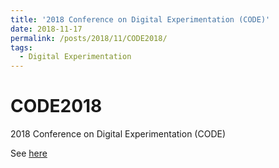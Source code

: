 ```yaml
---
title: '2018 Conference on Digital Experimentation (CODE)'
date: 2018-11-17
permalink: /posts/2018/11/CODE2018/
tags:
  - Digital Experimentation
---
```


# CODE2018
2018 Conference on Digital Experimentation (CODE)


See [here](https://github.com/sanazbahargam/CODE2018)

<!-- 
## Exposure to Opposing Views can Increase Political Polarization on Social Media
There is this concern that social networks exacerbate the political polarization due to network homophily effect (users tend to make ties with other similar users). The main goal of this research was to study whether exposure to opposing views decreases the political polarization. In addition, the authors studied whether exposure to opposing views can create backfire effects that exacerbate political polarization. Finally, they also tested the hypothesis that backfire effects will be more likely to occur among conservatives than liberals.

 In order to answer all of the aforementioned hypothesis, they conducted experiments on Twitter; they asked self-identified republican and self-identified democrat users on Twitter who visit Twitter at least three times each week to complete a 10-min survey. These surveys measure the key outcome variable: change in political ideology during the study. They also collected data on users’ political attitudes, use of social media and conventional media sources, and a range of demographic indicators. Then they asked republican users to follow some bots in exchange of money. These bots retweeted democrats’ tweet. They also selected self-identified democrats and asked them to follow bots retweeting republicans’ tweet in exchange of money.  
At the end of the study (two months later) they ask the users to complete the survey in order to determine whether the users’ political views have changed. The results suggest that the views of both democrat and republicans users not only didn’t change but also the conservatives become more conservative and liberal become more liberal (backfire effect),. This backfire effect is stronger among republicans compared to democrats.

Pitfall: I remember I read a paper last year (probably in psychology) that when people discuss a topic, if one of them has expressed his opinion at the beginning, they are significantly less likely to change their opinion after the discussion/debate. Something that was missing from this research was that if there is any opinion change on the topics that the person has not tweeted about before the treatment. Also, another pitfall of this research was the fact that the bot retweeted the politicians’ tweets. I think most of the tweets by them are opinion based and not factual and they attack the opposite party most of the time. It worth building a bot that only retweets the tweets which contain facts and not attacking the opposite politician.

## Does Government Surveillance Give Twitter the Chills?
The main goal of this research was to understand if the Snowden revelation in 2013 changed user behavior in online social networks (Twitter). In order to study that, the authors obtained the tweets containing one of the 414 words that are subject to monitoring by Government authorities and are considered to be sensitive. In particular, they study if users’ propensity to post Tweets containing monitored words experienced a significant decrease, after the revelations as compared to non-monitored words. Since the control group should be the tweets containing no monitored words, the authors decided to use tweets containing one of 434 food-related words. The studied showed that the number of tweets contacting the monitored words has decreased after the Snowden revelation compared to before. They also studied the difference in difference (DiD) to find out heterogeneity across keywords, locations, and time. In order to study the DiD, the authors developed a new statistical machine learning method based on subset scanning. This method is able to detect the subpopulation of data that shows the most significant treatment effects in the context of a spatio-temporal difference-in-difference. Finally, they result shows that user are .8% less likely to use monitored words and this effect is much stronger tin US and specially in US states that were showing a democratic majority during the 2012 election. 

## Computer Algorithms prefer headless women
The main goal is this research was to study whether ads algorithm show any discriminatory biases in targeting. In order to that, the authors ran an ad campaign experiments on Snapchat and the experiment include four treatment groups with 4 different photos of t-shirts to be shown to high school students. The photos differed by the message written on the back of person’s t-shirt and whether or not the head of the person was included. The photos are shown below:

The study shows that on average, the ads having the male photos (both headless and with head) are more likely to be shown and specifically the photo with the female head was significantly less likely to be shown to the users compared to all other photos. 


# Experimentation and variations and p-hacking:

## Is Time Our Friend or Enemy? The Impact of Timing on Online Experimentation 
The main goal of this research is to study whether experimental results can be affected by when the data collection is conducted when doing experiments on MTurk environment. More specifically, they studied the effect of timing in multiple dimensions, both hourly and monthly and to see whether results differ in different times. In order to achieve that, the authors ran multiple important economic and cognitive experiments on MTurk on different times of the day (in four different time slots 2-3am, 8-9am, 2-3pm, 5-6pm) in April and May and investigated the hourly variation. Months after, they replicated the exact same experiments on MTurk (in August). They found out very small differences of experimental results obtained at different times of a day. On the other hand, the results suggest that there are significant monthly variations in results and behavior , for example, on worker’s risk preferences and degree of extraversion. The results suggest that in order to obtain confidence on the results, the experiments should be done during different time of year.

## On the detection of p-hacking in experimental meta-analysis: A non-parametric procedure for analyzing discontinuities in empirical density functions
This research studies one the p-hacking methods in A/B testing, continuous monitoring in which the experimenters continuously monitor the result of experiments and either stop the experiment after it shows no statistically significant results or continue the experiment until there is a statistically significant results with a p-value less than 0.05 and then stop the experiment. The authors showed that such monitoring method will cause an inflated false discovery rate in experiments. 

-->
